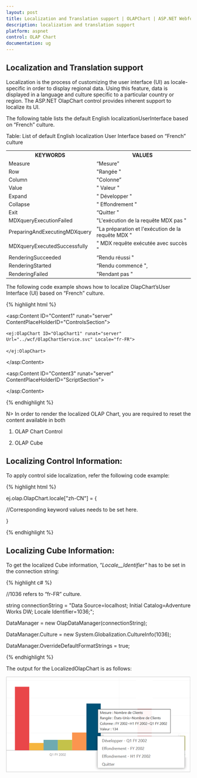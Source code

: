 ```yaml
---
layout: post
title: Localization and Translation support | OLAPChart | ASP.NET Webforms | Syncfusion
description: localization and translation support
platform: aspnet
control: OLAP Chart
documentation: ug
---
```


## Localization and Translation support

Localization is the process of customizing the user interface (UI) as locale-specific in order to display regional data. Using this feature, data is displayed in a language and culture specific to a particular country or region. The ASP.NET OlapChart control provides inherent support to localize its UI.

The following table lists the default English localizationUserInterface based on “French” culture.

Table: List of default English localization User Interface based on “French” culture

<table>
<tr>
<th>
KEYWORDS</th><th>
VALUES</th></tr>
<tr>
<td>
Measure</td><td>
“Mesure”</td></tr>
<tr>
<td>
Row</td><td>
"Rangée "</td></tr>
<tr>
<td>
Column</td><td>
"Colonne”</td></tr>
<tr>
<td>
Value</td><td>
" Valeur "</td></tr>
<tr>
<td>
Expand</td><td>
" Développer "</td></tr>
<tr>
<td>
Collapse</td><td>
" Effondrement "</td></tr>
<tr>
<td>
Exit</td><td>
“Quitter "</td></tr>
<tr>
<td>
MDXqueryExecutionFailed</td><td>
"L'exécution de la requête MDX pas "</td></tr>
<tr>
<td>
PreparingAndExecutingMDXquery</td><td>
"La préparation et l'exécution de la requête MDX "</td></tr>
<tr>
<td>
MDXqueryExecutedSuccessfully</td><td>
" MDX requête exécutée avec succès "</td></tr>
<tr>
<td>
RenderingSucceeded</td><td>
“Rendu réussi "</td></tr>
<tr>
<td>
RenderingStarted</td><td>
“Rendu commencé ",</td></tr>
<tr>
<td>
RenderingFailed</td><td>
"Rendant pas "</td></tr>
</table>


The following code example shows how to localize OlapChart’sUser Interface (UI) based on “French” culture.

{% highlight html %}

<asp:Content ID="Content1" runat="server" ContentPlaceHolderID="ControlsSection">

    <ej:OlapChart ID="OlapChart1" runat="server" Url="../wcf/OlapChartService.svc" Locale="fr-FR">

    </ej:OlapChart>

</asp:Content>



<asp:Content ID="Content3" runat="server" ContentPlaceHolderID="ScriptSection">

<script type="text/javascript">

    ej.olap.OlapChart.locale["fr-FR"] = {

        Measure: "Mesurer ",

        Row: "Rangée",

        Column: "Colonne",

        Value: "Valeur",

        Expand: "Développer",

        Collapse: "Effondrement",

        Exit: "Quitter",

        MDXqueryExecutionFailed: "L'exécution de la requête MDX pas",

        PreparingAndExecutingMDXquery: "La préparation et l'exécution de la requête MDX",

        MDXqueryExecutedSuccessfully: "MDX requête exécutée avec succès",

        RenderingStarted: "Rendu commencé",

        RenderingSucceeded: "Rendu réussi",

        RenderingFailed: "Rendant pas"

    };

</script>   

</asp:Content> 

{% endhighlight %}

N> In order to render the localized OLAP Chart, you are required to reset the content available in both

1. OLAP Chart Control

2. OLAP Cube

## Localizing Control Information:

To apply control side localization, refer the following code example:

{% highlight html %}

ej.olap.OlapChart.locale["zh-CN"] = {

//Corresponding keyword values needs to be set here.

}

{% endhighlight %}

## Localizing Cube Information:

To get the localized Cube information, “_Locale__Identifier"_ has to be set in the connection string:

{% highlight c# %}

//1036 refers to “fr-FR” culture.

string connectionString = "Data Source=localhost; Initial Catalog=Adventure Works DW; Locale Identifier=1036;";

DataManager = new OlapDataManager(connectionString);

DataManager.Culture = new System.Globalization.CultureInfo(1036);

DataManager.OverrideDefaultFormatStrings = true;

{% endhighlight %}

The output for the LocalizedOlapChart is as follows:

![C:/Users/labuser/Desktop/a.png](Localization-and-Translation-support_images/Localization-and-Translation-support_img2.png) 

